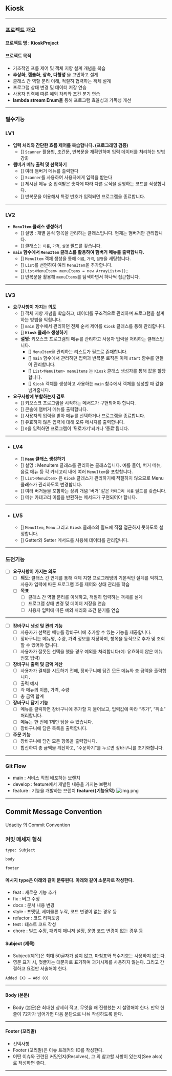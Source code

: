 ﻿## Kiosk
___
### 프로젝트 개요
#### 프로젝트 명 : KioskProject
#### 프로젝트 목적
- 기초적인 프름 제어 및 객체 지향 설계 개념을 복습
- **추상화, 캡슐화, 상속, 다형성** 을 고민하고 설계
- 클래스 간 역할 분리 이해, 적절히 협력하는 객체 설계
- 프로그램 상태 변경 및 데이터 저장 연습
- 사용자 입력에 따른 예외 처리와 조건 분기 연습
- **lambda stream Enum을** 통해 프로그램 효율성과 가독성 개선

___
### 필수기능
### LV1
- **입력 처리와 간단한 흐름 제어를 복습합니다. (프로그래밍 검증)**
    - [] `Scanner` 활용법, 조건문, 반복문을 재확인하며 입력 데이터를 처리하는 방법 강화
- **햄버거 메뉴 출력 및 선택하기**
    - [] 여러 햄버거 메뉴를 출력한다
    - [] `Scanner`를 사용하여 사용자에게 입력을 받는다
    - [] 제시된 메뉴 중 입력받은 숫자에 따라 다른 로직을 실행하는 코드를 작성합니다.
    - [] 반복문을 이용해서 특정 번호가 입력되면 프로그램을 종료합니다.
___
### LV2
- **`MenuItem` 클래스 생성하기**
    - [] 설명 : 개별 음식 항목을 관리하는 클래스입니다. 현재는 햄버거만 관리합니다.
    - [] 클래스는 `이름`, `가격`, `설명` 필드를 갖습니다.
- **`main` 함수에서 `MenuItem` 클래스를 활용하여 햄버거 메뉴를 출력합니다.**
    - [] `MenuItem` 객체 생성을 통해 `이름`, `가격`, `설명`을 세팅합니다.
    - [] `List`를 선언하여 여러 `MenuItem`을 추가합니다.
    - [] `List<MenuItem> menuItems = new ArrayList<>();`
    - [] 반복문을 활용해 `menuItems`를 탐색하면서 하나씩 접근합니다.
___      
### LV3
- **요구사항이 가지는 의도**
    - []  객체 지향 개념을 학습하고, 데이터를 구조적으로 관리하며 프로그램을 설계하는 방법을 익힙니다.
    - []  `main` 함수에서 관리하던 전체 순서 제어를 `Kiosk` 클래스를 통해 관리합니다.
    - []  **`Kiosk` 클래스 생성하기**
    - **설명**: 키오스크 프로그램의 메뉴를 관리하고 사용자 입력을 처리하는 클래스입니다.
        - []  `MenuItem`을 관리하는 리스트가 필드로 존재합니다.
        - []  `main` 함수에서 관리하던 입력과 반복문 로직은 이제 `start` 함수를 만들어 관리합니다.
        - []  `List<MenuItem> menuItems` 는 `Kiosk` 클래스 생성자를 통해 값을 할당합니다.
        - []  `Kiosk` 객체를 생성하고 사용하는 `main` 함수에서 객체를 생성할 때 값을 넘겨줍니다.
- **요구사항에 부합하는지 검토**
    - []  키오스크 프로그램을 시작하는 메서드가 구현되어야 합니다.
    - []  콘솔에 햄버거 메뉴를 출력합니다.
    - []  사용자의 입력을 받아 메뉴를 선택하거나 프로그램을 종료합니다.
    - []  유효하지 않은 입력에 대해 오류 메시지를 출력합니다.
    - []  `0`을 입력하면 프로그램이 ‘뒤로가기’되거나 ‘종료’됩니다.
___
- ### LV4
    - []  **`Menu` 클래스 생성하기**
    - []  설명 : MenuItem 클래스를 관리하는 클래스입니다.
      예를 들어, 버거 메뉴, 음료 메뉴 등 각 카테고리 내에 여러 `MenuItem`을 포함합니다.
    - []  `List<MenuItem>` 은 `Kiosk` 클래스가 관리하기에 적절하지 않으므로 Menu 클래스가 관리하도록 변경합니다.
    - []  여러 버거들을 포함하는 상위 개념 ‘버거’ 같은 `카테고리 이름` 필드를 갖습니다.
    - []  메뉴 카테고리 이름을 반환하는 메서드가 구현되어야 합니다.
___
- ### LV5
    - []  `MenuItem`, `Menu` 그리고 `Kiosk` 클래스의 필드에 직접 접근하지 못하도록 설정합니다.
    - []  Getter와 Setter 메서드를 사용해 데이터를 관리합니다.
___
### 도전기능
- [ ]  **요구사항이 가지는 의도**
    - [ ]  **의도**: 클래스 간 연계를 통해 객체 지향 프로그래밍의 기본적인 설계를 익히고, 사용자 입력에 따른 프로그램 흐름 제어와 상태 관리를 학습
    - [ ]  **목표**
        - [ ]  클래스 간 역할 분리를 이해하고, 적절히 협력하는 객체를 설계
        - [ ]  프로그램 상태 변경 및 데이터 저장을 연습
        - [ ]  사용자 입력에 따른 예외 처리와 조건 분기를 연습
---
- [ ]  **장바구니 생성 및 관리 기능**
    - [ ]  사용자가 선택한 메뉴를 장바구니에 추가할 수 있는 기능을 제공합니다.
    - [ ]  장바구니는 메뉴명, 수량, 가격 정보를 저장하며, 항목을 동적으로 추가 및 조회할 수 있어야 합니다.
    - [ ]  사용자가 잘못된 선택을 했을 경우 예외를 처리합니다(예: 유효하지 않은 메뉴 번호 입력)

- [ ]  **장바구니 출력 및 금액 계산**
    - [ ]  사용자가 결제를 시도하기 전에, 장바구니에 담긴 모든 메뉴와 총 금액을 출력합니다.
    - [ ]  출력 예시
    - [ ]  각 메뉴의 이름, 가격, 수량
    - [ ]  총 금액 합계
- [ ]  **장바구니 담기 기능**
    - [ ]  메뉴를 클릭하면 장바구니에 추가할 지 물어보고, 입력값에 따라 “추가”, “취소” 처리합니다.
    - [ ]  메뉴는 한 번에 1개만 담을 수 있습니다.
    - [ ]  장바구니에 담은 목록을 출력합니다.
- [ ]  **주문 기능**
    - [ ]  장바구니에 담긴 모든 항목을 출력합니다.
    - [ ]  합산하여 총 금액을 계산하고, “주문하기”를 누르면 장바구니를 초기화합니다.
___
### Git Flow

- main : 서비스 직접 배포하는 브랜치
- develop : feature에서 개발된 내용을 가지는 브랜치
- feature : 기능을 개발하는 브랜치 **feature/{기능요약}**
  ![img.png](image/img.png)
___
## Commit Message Convention
Udacity 의 Commit Convention

### 커밋 메세지 형식
```
type: Subject

body

footer
```
#### 메시지 type은 아래와 같이 분류된다. 아래와 같이 소문자로 작성한다.
- feat : 새로운 기능 추가
- fix : 버그 수정
- docs : 문서 내용 변경
- style : 포맷팅, 세미콜론 누락, 코드 변경이 없는 경우 등
- refactor : 코드 리팩토링
- test : 테스트 코드 작성
- chore : 빌드 수정, 패키지 매니저 설정, 운영 코드 변경이 없는 경우 등

#### Subject (제목)
- Subject(제목)은 최대 50글자가 넘지 않고, 마침표와 특수기호는 사용하지 않는다.
- 영문 표기 시, 첫글자는 대문자로 표기하며 과거시제를 사용하지 않는다. 그리고 간결하고 요점만 서술해야 한다.
```
Added (X) → Add (O)
```
___
#### Body (본문)
- Body (본문)은 최대한 상세히 적고, 무엇을 왜 진행했는 지 설명해야 한다. 만약 한 줄이 72자가 넘어가면 다음 문단으로 나눠 작성하도록 한다.
___
#### Footer (꼬리말)
- 선택사항
- Footer (꼬리말)은 이슈 트래커의 ID를 작성한다.
- 어떤 이슈와 관련된 커밋인지(Resolves), 그 외 참고할 사항이 있는지(See also)로 작성하면 좋다.
___